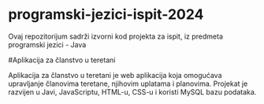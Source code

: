 # programski-jezici-ispit-2024 
Ovaj repozitorijum sadrži izvorni kod projekta za ispit, iz predmeta programski jezici - Java

#Aplikacija za članstvo u teretani

Aplikacija za članstvo u teretani je web aplikacija koja omogućava upravljanje članovima teretane, njihovim uplatama i planovima. Projekat je razvijen u Javi, JavaScriptu, HTML-u, CSS-u i koristi MySQL bazu podataka.
